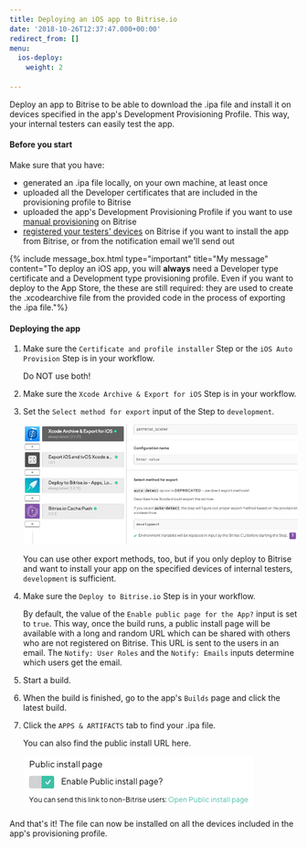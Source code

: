 ```yaml
---
title: Deploying an iOS app to Bitrise.io
date: '2018-10-26T12:37:47.000+00:00'
redirect_from: []
menu:
  ios-deploy:
    weight: 2

---
```

Deploy an app to Bitrise to be able to download the .ipa file and install it on devices specified in the app's Development Provisioning Profile. This way, your internal testers can easily test the app.

#### Before you start

Make sure that you have:

* generated an .ipa file locally, on your own machine, at least once
* uploaded all the Developer certificates that are included in the provisioning profile to Bitrise
* uploaded the app's Development Provisioning Profile if you want to use [manual provisioning](/code-signing/ios-code-signing/ios-manual-provisioning/) on Bitrise
* [registered your testers' devices](/testing/registering-a-test-device/) on Bitrise if you want to install the app from Bitrise, or from the notification email we'll send out

{% include message_box.html type="important" title="My message" content="To deploy an iOS app, you will **always** need a Developer type certificate and a Development type provisioning profile. Even if you want to deploy to the App Store, the these are still required: they are used to create the .xcodearchive file from the provided code in the process of exporting the .ipa file."%}

#### Deploying the app

1. Make sure the `Certificate and profile installer` Step or the `iOS Auto Provision` Step is in your workflow.

   Do NOT use both!
2. Make sure the `Xcode Archive & Export for iOS` Step is in your workflow.
3. Set the `Select method for export` input of the Step to `development`.

   ![](/img/xcode-archive-export-method.png)

   You can use other export methods, too, but if you only deploy to Bitrise and want to install your app on the specified devices of internal testers, `development` is sufficient.
4. Make sure the `Deploy to Bitrise.io` Step is in your workflow.

   By default, the value of the `Enable public page for the App?` input is set to `true`. This way, once the build runs, a public install page will be available with a long and random URL which can be shared with others who are not registered on Bitrise. This URL is sent to the users in an email. The `Notify: User Roles` and the `Notify: Emails` inputs determine which users get the email.
5. Start a build.
6. When the build is finished, go to the app's `Builds` page and click the latest build.
7. Click the `APPS & ARTIFACTS` tab to find your .ipa file.

   You can also find the public install URL here.

   ![](/img/public-install-page.png)

And that's it! The file can now be installed on all the devices included in the app's provisioning profile.